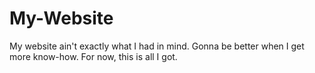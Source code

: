 # My-Website

My website ain't exactly what I had in mind. Gonna be better when I get more know-how. For now, this is all I got.

